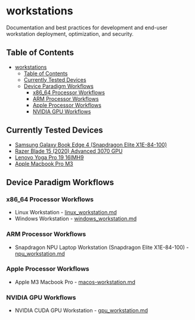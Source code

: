 # workstations
Documentation and best practices for development and end-user workstation deployment, optimization, and security.

## Table of Contents
- [workstations](#workstations)
  - [Table of Contents](#table-of-contents)
  - [Currently Tested Devices](#currently-tested-devices)
  - [Device Paradigm Workflows](#device-paradigm-workflows)
    - [x86\_64 Processor Workflows](#x86_64-processor-workflows)
    - [ARM Processor Workflows](#arm-processor-workflows)
    - [Apple Processor Workflows](#apple-processor-workflows)
    - [NVIDIA GPU Workflows](#nvidia-gpu-workflows)

## Currently Tested Devices

- [Samsung Galaxy Book Edge 4 (Snapdragon Elite X1E-84-100)](https://www.samsung.com/us/computing/galaxy-books/galaxy-book4-edge/)
- [Razer Blade 15 (2020) Advanced 3070 GPU](https://mysupport.razer.com/app/answers/detail/a_id/3618/kw/Blade%2015%202020)
- [Lenovo Yoga Pro 19 16IMH9](https://pcsupport.lenovo.com/us/en/products/laptops-and-netbooks/yoga-series/yoga-pro-9-16imh9)
- [Apple Macbook Pro M3](https://support.apple.com/en-us/117735)

## Device Paradigm Workflows

### x86_64 Processor Workflows

- Linux Workstation - [linux_workstation.md](linux_workstation.md)
- Windows Workstation - [windows_workstation.md](windows_workstation.md)

### ARM Processor Workflows

- Snapdragon NPU Laptop Workstation (Snapdragon Elite X1E-84-100) - [npu_workstation.md](npu_workstation.md)

### Apple Processor Workflows

- Apple M3 Macbook Pro - [macos-workstation.md](macos-workstation.md)

### NVIDIA GPU Workflows

- NVIDIA CUDA GPU Workstation - [gpu_workstation.md](gpu_workstation.md)